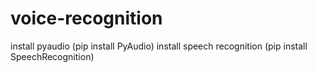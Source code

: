 # voice-recognition

install pyaudio (pip install PyAudio)
install speech recognition (pip install SpeechRecognition)
